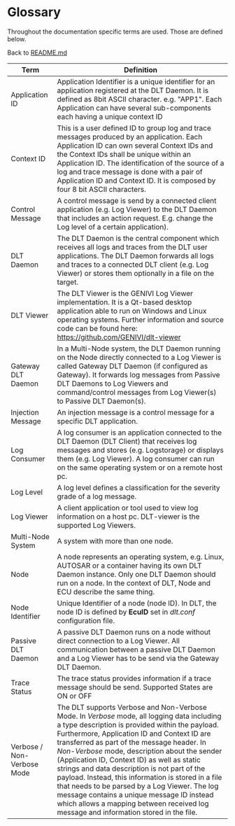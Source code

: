 # Glossary

Throughout the documentation specific terms are used. Those are defined below.

Back to [README.md](../README.md)

Term  | Definition
----- | ----
Application ID | Application Identifier is a unique identifier for an application registered at the DLT Daemon. It is defined as 8bit ASCII character. e.g. "APP1". Each Application can have several sub-components each having a unique context ID
Context ID	| This is a user defined ID to group log and trace messages produced by an application. Each Application ID can own several Context IDs and the Context IDs shall be unique within an Application ID. The identification of the source of a log and trace message is done with a pair of Application ID and Context ID. It is composed by four 8 bit ASCII characters.
Control Message	| A control message is send by a connected client application (e.g. Log Viewer) to the DLT Daemon that includes an action request. E.g. change the Log level of a certain application).
DLT Daemon | The DLT Daemon is the central component which receives all logs and traces from the DLT user applications. The DLT Daemon forwards all logs and traces to a connected DLT client (e.g. Log Viewer) or stores them optionally in a file on the target.
DLT Viewer | The DLT Viewer is the GENIVI Log Viewer implementation. It is a Qt-based desktop application able to run on Windows and Linux operating systems. Further information and source code can be found here: https://github.com/GENIVI/dlt-viewer
Gateway DLT Daemon | In a Multi-Node system, the DLT Daemon running on the Node directly connected to a Log Viewer is called Gateway DLT Daemon (if configured as Gateway). It forwards log messages from Passive DLT Daemons to Log Viewers and command/control messages from Log Viewer(s) to Passive DLT Daemon(s).
Injection Message | An injection message is a control message for a specific DLT application.
Log Consumer | A log consumer is an application connected to the DLT Daemon (DLT Client) that receives log messages and stores (e.g. Logstorage) or displays them (e.g. Log Viewer). A log consumer can run on the same operating system or on a remote host pc.
Log Level | A log level defines a classification for the severity grade of a log message.
Log Viewer | A client application or tool used to view log information on a host pc. DLT-viewer is the supported Log Viewers.
Multi-Node System | A system with more than one node.
Node | A node represents an operating system, e.g. Linux, AUTOSAR or a container having its own DLT Daemon instance. Only one DLT Daemon should run on a node. In the context of DLT, Node and ECU describe the same thing.
Node Identifier	| Unique Identifier of a node (node ID). In DLT, the node ID is defined by __EcuID__ set in _dlt.conf_ configuration file.
Passive DLT Daemon | A passive DLT Daemon runs on a node without direct connection to a Log Viewer. All communication between a passive DLT Daemon and a Log Viewer has to be send via the Gateway DLT Daemon.
Trace Status | The trace status provides information if a trace message should be send. Supported States are ON or OFF
Verbose / Non-Verbose Mode | The DLT supports Verbose and Non-Verbose Mode. In _Verbose_ mode, all logging data including a type description is provided within the payload. Furthermore, Application ID and Context ID are transferred as part of the message header. In _Non-Verbose_ mode, description about the sender (Application ID, Context ID) as well as static strings and data description is not part of the payload. Instead, this information is stored in a file that needs to be parsed by a Log Viewer. The log message contains a unique message ID instead which allows a mapping between received log message and information stored in the file.
